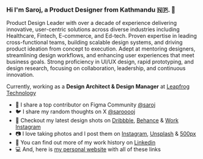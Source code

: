 ### Hi I'm Saroj, a Product Designer from Kathmandu 🇳🇵. 👋 

Product Design Leader with over a decade of experience delivering innovative, user-centric solutions across diverse industries including Healthcare, Fintech, E-commerce, and Ed-tech. Proven expertise in leading cross-functional teams, building scalable design systems, and driving product ideation from concept to execution. Adept at mentoring designers, streamlining design workflows, and enhancing user experiences that meet business goals. Strong proficiency in UI/UX design, rapid prototyping, and design research, focusing on collaboration, leadership, and continuous innovation.

Currently, working as a **Design Architect & Design Manager** at  [Leapfrog Technology](https://www.lftechnology.com/)

 - 🚀 I share a top contributor on Figma Community [@saroj](https://www.figma.com/@saroj) 
 - 🐦 I share my random thoughts on X [@sarooooj](https://twitter.com/sarooooj) 
 - 🏀 Checkout my latest design shots on [Dribbble](https://dribbble.com/sarojshahi), [Behance](https://www.behance.net/sarojshahi) & [Work Instagram](https://www.instagram.com/_sarojshahi/)
 - 📷 I love taking photos and I post them on [Instagram](https://www.instagram.com/sarooooj_/), [Unsplash](https://unsplash.com/@sarojshahi) & [500px](http://500px.com/sarojshahi)
 - 💼 You can find out more of my work history on [Linkedin](https://www.linkedin.com/in/sarojshahi/)
 - 💻 And, here is [my personal website](https://www.sarojshahi.com/) with all of these links

